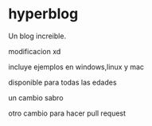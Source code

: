 # hyperblog
Un blog increible.

modificacion xd

incluye ejemplos en windows,linux y mac

disponible para todas las edades

un cambio sabro

otro cambio para hacer pull request